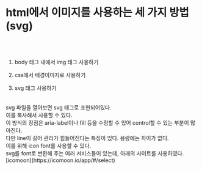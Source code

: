 # html에서 이미지를 사용하는 세 가지 방법(svg)

<br />
<br />

1. body 태그 내에서 img 태그 사용하기

2. css에서 배경이미지로 사용하기

3. svg 태그 사용하기
<br />
svg 파일을 열어보면 svg 태그로 표현되어있다.<br />
이를 복사해서 사용할 수 있다.<br />
이 방식의 장점은 aria-label이나 fill 등을 수정할 수 있어 control할 수 있는 부분이 많아진다.<br />
다만 line이 길어 관리가 힘들어진다는 특징이 있다. 용량에는 차이가 없다.<br />
이를 위해 icon font를 사용할 수 있다.<br />
svg를 font로 변환해 주는 여러 서비스들이 있는데, 아래의 사이트를 사용하였다.<br />
[icomoon](https://icomoon.io/app/#/select)